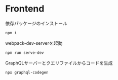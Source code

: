 # Frontend

依存パッケージのインストール

```sh
npm i
```

webpack-dev-serverを起動

```sh
npm run serve-dev
```

GraphQLサーバーとクエリファイルからコードを生成

```sh
npx graphql-codegen
```
